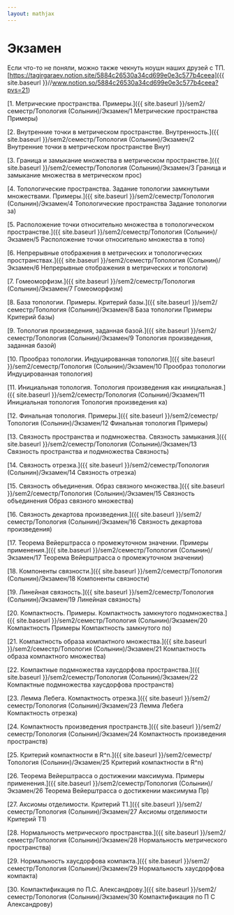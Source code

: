 ```yaml
---  
layout: mathjax  
---  
```

  
# Экзамен  
  
Если что-то не поняли, можно также чекнуть ноушн наших друзей с ТП.  
[https://tagirgaraev.notion.site/5884c26530a34cd699e0e3c577b4ceea]({{ site.baseurl }}//www.notion.so/5884c26530a34cd699e0e3c577b4ceea?pvs=21)  
  
[1. Метрические пространства. Примеры.]({{ site.baseurl }}/sem2/семестр/Топология (Солынин)/Экзамен/1 Метрические пространства Примеры)  
  
[2. Внутренние точки в метрическом пространстве. Внутренность.]({{ site.baseurl }}/sem2/семестр/Топология (Солынин)/Экзамен/2 Внутренние точки в метрическом пространстве Внут)  
  
[3. Граница и замыкание множества в метрическом пространстве.]({{ site.baseurl }}/sem2/семестр/Топология (Солынин)/Экзамен/3 Граница и замыкание множества в метрическом прос)  
  
[4. Топологические пространства. Задание топологии замкнутыми множествами. Примеры.]({{ site.baseurl }}/sem2/семестр/Топология (Солынин)/Экзамен/4 Топологические пространства Задание топологии за)  
  
[5. Расположение точки относительно множества в топологическом пространстве.]({{ site.baseurl }}/sem2/семестр/Топология (Солынин)/Экзамен/5 Расположение точки относительно множества в топо)  
  
[6. Непрерывные отображения в метрических и топологических пространствах.]({{ site.baseurl }}/sem2/семестр/Топология (Солынин)/Экзамен/6 Непрерывные отображения в метрических и топологи)  
  
[7. Гомеоморфизм.]({{ site.baseurl }}/sem2/семестр/Топология (Солынин)/Экзамен/7 Гомеоморфизм)  
  
[8. База топологии. Примеры. Критерий базы.]({{ site.baseurl }}/sem2/семестр/Топология (Солынин)/Экзамен/8 База топологии Примеры Критерий базы)  
  
[9. Топология произведения, заданная базой.]({{ site.baseurl }}/sem2/семестр/Топология (Солынин)/Экзамен/9 Топология произведения, заданная базой)  
  
[10. Прообраз топологии. Индуцированная топология.]({{ site.baseurl }}/sem2/семестр/Топология (Солынин)/Экзамен/10 Прообраз топологии Индуцированная топология)  
  
[11. Инициальная топология. Топология произведения как инициальная.]({{ site.baseurl }}/sem2/семестр/Топология (Солынин)/Экзамен/11 Инициальная топология Топология произведения ка)  
  
[12. Финальная топология. Примеры.]({{ site.baseurl }}/sem2/семестр/Топология (Солынин)/Экзамен/12 Финальная топология Примеры)  
  
[13. Связность пространства и подмножества. Связность замыкания.]({{ site.baseurl }}/sem2/семестр/Топология (Солынин)/Экзамен/13 Связность пространства и подмножества Связность)  
  
[14. Связность отрезка.]({{ site.baseurl }}/sem2/семестр/Топология (Солынин)/Экзамен/14 Связность отрезка)  
  
[15. Связность объединения. Образ связного множества.]({{ site.baseurl }}/sem2/семестр/Топология (Солынин)/Экзамен/15 Связность объединения Образ связного множества)  
  
[16. Связность декартова произведения.]({{ site.baseurl }}/sem2/семестр/Топология (Солынин)/Экзамен/16 Связность декартова произведения)  
  
[17. Теорема Вейерштрасса о промежуточном значении. Примеры применения.]({{ site.baseurl }}/sem2/семестр/Топология (Солынин)/Экзамен/17 Теорема Вейерштрасса о промежуточном значении)  
  
[18. Компоненты связности.]({{ site.baseurl }}/sem2/семестр/Топология (Солынин)/Экзамен/18 Компоненты связности)  
  
[19. Линейная связность.]({{ site.baseurl }}/sem2/семестр/Топология (Солынин)/Экзамен/19 Линейная связность)  
  
[20. Компактность. Примеры. Компактность замкнутого подмножества.]({{ site.baseurl }}/sem2/семестр/Топология (Солынин)/Экзамен/20 Компактность Примеры Компактность замкнутого по)  
  
[21. Компактность образа компактного множества.]({{ site.baseurl }}/sem2/семестр/Топология (Солынин)/Экзамен/21 Компактность образа компактного множества)  
  
[22. Компактные подмножества хаусдорфова пространства.]({{ site.baseurl }}/sem2/семестр/Топология (Солынин)/Экзамен/22 Компактные подмножества хаусдорфова пространств)  
  
[23. Лемма Лебега. Компактность отрезка.]({{ site.baseurl }}/sem2/семестр/Топология (Солынин)/Экзамен/23 Лемма Лебега Компактность отрезка)  
  
[24. Компактность произведения пространств.]({{ site.baseurl }}/sem2/семестр/Топология (Солынин)/Экзамен/24 Компактность произведения пространств)  
  
[25. Критерий компактности в R^n.]({{ site.baseurl }}/sem2/семестр/Топология (Солынин)/Экзамен/25 Критерий компактности в R^n)  
  
[26. Теорема Вейерштрасса о достижении максимума. Примеры применения.]({{ site.baseurl }}/sem2/семестр/Топология (Солынин)/Экзамен/26 Теорема Вейерштрасса о достижении максимума Пр)  
  
[27. Аксиомы отделимости. Критерий Т1.]({{ site.baseurl }}/sem2/семестр/Топология (Солынин)/Экзамен/27 Аксиомы отделимости Критерий Т1)  
  
[28. Нормальность метрического пространства.]({{ site.baseurl }}/sem2/семестр/Топология (Солынин)/Экзамен/28 Нормальность метрического пространства)  
  
[29. Нормальность хаусдорфова компакта.]({{ site.baseurl }}/sem2/семестр/Топология (Солынин)/Экзамен/29 Нормальность хаусдорфова компакта)  
  
[30. Компактификация по П.С. Александрову.]({{ site.baseurl }}/sem2/семестр/Топология (Солынин)/Экзамен/30 Компактификация по П С Александрову)  
